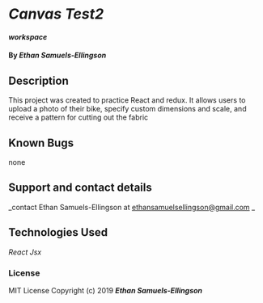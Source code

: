 
# _Canvas Test2_
#### _workspace_

#### By _**Ethan Samuels-Ellingson**_

## Description

This project was created to practice React and redux. It allows users to upload a photo of their bike, specify custom dimensions and scale, and receive a pattern for cutting out the fabric

## Known Bugs
none

## Support and contact details

_contact Ethan Samuels-Ellingson at ethansamuelsellingson@gmail.com _
## Technologies Used


_React_
_Jsx_

### License


MIT License
Copyright (c) 2019 **_Ethan Samuels-Ellingson_**

